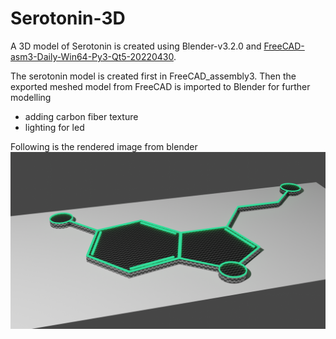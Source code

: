 # Serotonin-3D
A 3D model of Serotonin is created using Blender-v3.2.0 and [FreeCAD-asm3-Daily-Win64-Py3-Qt5-20220430](https://github.com/realthunder/FreeCAD_assembly3/releases).

The serotonin model is created first in FreeCAD_assembly3.
Then the exported meshed model from FreeCAD is imported to Blender for further modelling 
   - adding carbon fiber texture
   - lighting for led

Following is the rendered image from blender
![Serotonin Rendered image](/assets/rendered-serotonin-platform.png)